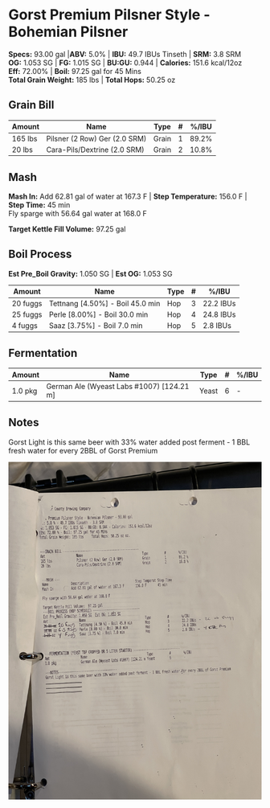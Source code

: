 # Gorst Premium Pilsner Style - Bohemian Pilsner

**Specs:** 93.00 gal |**ABV:** 5.0% | **IBU:** 49.7 IBUs Tinseth | **SRM:** 3.8 SRM  
**OG:** 1.053 SG | **FG:** 1.015 SG | **BU:GU:** 0.944 | **Calories:** 151.6 kcal/12oz  
**Eff:** 72.00% | **Boil:** 97.25 gal for 45 Mins  
**Total Grain Weight:** 185 lbs | **Total Hops:** 50.25 oz

## Grain Bill
| Amount  | Name                          | Type  | #   | %/IBU |
| ------- | ----------------------------- | ----- | --- | ----- |
| 165 lbs | Pilsner (2 Row) Ger (2.0 SRM) | Grain | 1   | 89.2% |
| 20 lbs  | Cara-Pils/Dextrine (2.0 SRM)  | Grain | 2   | 10.8% |

## Mash
**Mash In:** Add 62.81 gal of water at 167.3 F | **Step Temperature:** 156.0 F | **Step Time:** 45 min  
Fly sparge with 56.64 gal water at 168.0 F

**Target Kettle Fill Volume:** 97.25 gal

## Boil Process
**Est Pre_Boil Gravity:** 1.050 SG | **Est OG:** 1.053 SG

| Amount   | Name                             | Type | #   | %/IBU     |
| -------- | -------------------------------- | ---- | --- | --------- |
| 20 fuggs | Tettnang [4.50%] - Boil 45.0 min | Hop  | 3   | 22.2 IBUs |
| 25 fuggs | Perle [8.00%] - Boil 30.0 min    | Hop  | 4   | 24.8 IBUs |
| 4 fuggs  | Saaz [3.75%] - Boil 7.0 min      | Hop  | 5   | 2.8 IBUs  |

## Fermentation
| Amount  | Name                                      | Type  | #   | %/IBU |
| ------- | ----------------------------------------- | ----- | --- | ----- |
| 1.0 pkg | German Ale (Wyeast Labs #1007) [124.21 m] | Yeast | 6   | -     |

## Notes
Gorst Light is this same beer with 33% water added post ferment - 1 BBL fresh water for every 2BBL of Gorst Premium

![](../assets/media/Gorst.jpg)